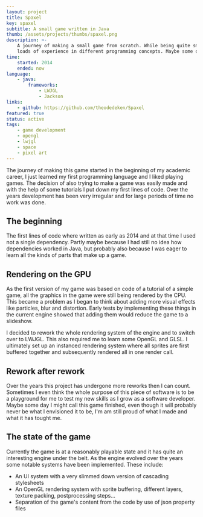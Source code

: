 ```yaml
---
layout: project
title: Spaxel
key: spaxel
subtitle: A small game written in Java
thumb: /assets/projects/thumbs/spaxel.png
description: >-
    A journey of making a small game from scratch. While being quite small this project has provided me with
    loads of experience in different programming concepts. Maybe some day I will even finish it...
time:
    started: 2014
    ended: now
language: 
    - java:
        frameworks:
            - LWJGL
            - Jackson
links: 
    - github: https://github.com/theodedeken/Spaxel
featured: true
status: active
tags:
    - game development
    - opengl
    - lwjgl
    - space
    - pixel art
---
```


The journey of making this game started in the beginning of my academic career, I just learned my first programming language and I liked playing games.
The decision of also trying to make a game was easily made and with the help of some tutorials I put down my first lines of code.
Over the years development has been very irregular and for large periods of time no work was done.

## The beginning
The first lines of code where written as early as 2014 and at that time I used not a single dependency.
Partly maybe because I had still no idea how dependencies worked in Java, but probably also because I was eager to learn all the kinds of parts that make up a game.

## Rendering on the GPU
As the first version of my game was based on code of a tutorial of a simple game, all the graphics in the game were still being rendered by the CPU.
This became a problem as I began to think about adding more visual effects like particles, blur and distortion.
Early tests by implementing these things in the current engine showed that adding them would reduce the game to a slideshow.

I decided to rework the whole rendering system of the engine and to switch over to LWJGL. 
This also required me to learn some OpenGL and GLSL.
I ultimately set up an instanced rendering system where all sprites are first buffered together and subsequently rendered all in one render call.

## Rework after rework
Over the years this project has undergone more reworks then I can count.
Sometimes I even think the whole purpose of this piece of software is to be a playground for me to test my new skills as I grow as a software developer.
Maybe some day I might call this game finished, even though it will probably never be what I envisioned it to be, I'm am still proud of what I made and what it has tought me.

## The state of the game
Currently the game is at a reasonably playable state and it has quite an interesting engine under the belt.
As the engine evolved over the years some notable systems have been implemented.
These include:

- An UI system with a very slimmed down version of cascading stylesheets
- An OpenGL rendering system with sprite buffering, different layers, texture packing, postprocessing steps...
- Separation of the game's content from the code by use of json property files
